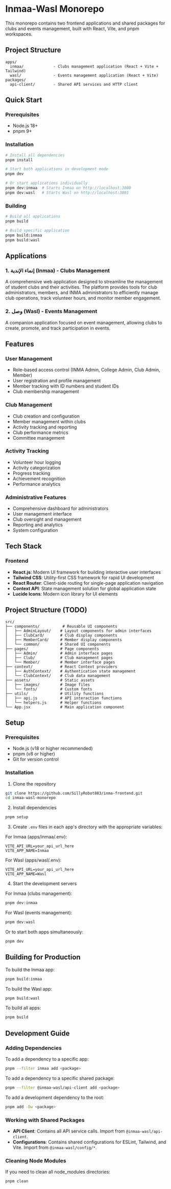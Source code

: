# Inmaa-Wasl Monorepo

This monorepo contains two frontend applications and shared packages for clubs and events management, built with React, Vite, and pnpm workspaces.

## Project Structure

```
apps/
  inmaa/             - Clubs management application (React + Vite + Tailwind)
  wasl/              - Events management application (React + Vite)
packages/
  api-client/        - Shared API services and HTTP client
```

## Quick Start

### Prerequisites
- Node.js 18+ 
- pnpm 9+

### Installation
```bash
# Install all dependencies
pnpm install

# Start both applications in development mode
pnpm dev

# Or start applications individually
pnpm dev:inmaa  # Starts Inmaa on http://localhost:3000
pnpm dev:wasl   # Starts Wasl on http://localhost:3001
```

### Building
```bash
# Build all applications
pnpm build

# Build specific application
pnpm build:inmaa
pnpm build:wasl
```

## Applications

### 1. **إنماء الإندية (Inmaa)** - Clubs Management
A comprehensive web application designed to streamline the management of student clubs and their activities. The platform provides tools for club administrators, members, and INMA administrators to efficiently manage club operations, track volunteer hours, and monitor member engagement.

### 2. **وصل (Wasl)** - Events Management  
A companion application focused on event management, allowing clubs to create, promote, and track participation in events.

## Features

### User Management
- Role-based access control (INMA Admin, College Admin, Club Admin, Member)
- User registration and profile management
- Member tracking with ID numbers and student IDs
- Club membership management

### Club Management
- Club creation and configuration
- Member management within clubs
- Activity tracking and reporting
- Club performance metrics
- Committee management

### Activity Tracking
- Volunteer hour logging
- Activity categorization
- Progress tracking
- Achievement recognition
- Performance analytics

### Administrative Features
- Comprehensive dashboard for administrators
- User management interface
- Club oversight and management
- Reporting and analytics
- System configuration

## Tech Stack

### Frontend
- **React.js**: Modern UI framework for building interactive user interfaces
- **Tailwind CSS**: Utility-first CSS framework for rapid UI development
- **React Router**: Client-side routing for single-page application navigation
- **Context API**: State management solution for global application state
- **Lucide Icons**: Modern icon library for UI elements

## Project Structure (TODO)

```
src/
├── components/          # Reusable UI components
│   ├── AdminLayout/    # Layout components for admin interfaces
│   ├── ClubCard/       # Club display components
│   ├── MemberCard/     # Member display components
│   └── common/         # Shared UI components
├── pages/              # Page components
│   ├── Admin/          # Admin interface pages
│   ├── Club/           # Club management pages
│   └── Member/         # Member interface pages
├── context/            # React Context providers
│   ├── AuthContext/    # Authentication state management
│   └── ClubContext/    # Club data management
├── assets/             # Static assets
│   ├── images/         # Image files
│   └── fonts/          # Custom fonts
├── utils/              # Utility functions
│   ├── api.js          # API interaction functions
│   └── helpers.js      # Helper functions
└── App.jsx             # Main application component
```

## Setup

### Prerequisites

- Node.js (v18 or higher recommended)
- pnpm (v8 or higher)
- Git for version control

### Installation

1. Clone the repository
```bash
git clone https://github.com/SillyRobot883/inma-frontend.git
cd inmaa-wasl-monorepo
```

2. Install dependencies
```bash
pnpm setup
```

3. Create `.env` files in each app's directory with the appropriate variables:

For Inmaa (apps/inmaa/.env):
```env
VITE_API_URL=your_api_url_here
VITE_APP_NAME=Inmaa
```

For Wasl (apps/wasl/.env):
```env
VITE_API_URL=your_api_url_here
VITE_APP_NAME=Wasl
```

4. Start the development servers

For Inmaa (clubs management):
```bash
pnpm dev:inmaa
```

For Wasl (events management):
```bash
pnpm dev:wasl
```

Or to start both apps simultaneously:
```bash
pnpm dev
```

## Building for Production

To build the Inmaa app:
```bash
pnpm build:inmaa
```

To build the Wasl app:
```bash
pnpm build:wasl
```

To build all apps:
```bash
pnpm build
```

## Development Guide

### Adding Dependencies

To add a dependency to a specific app:

```bash
pnpm --filter inmaa add <package>
```

To add a dependency to a specific shared package:

```bash
pnpm --filter @inmaa-wasl/api-client add <package>
```

To add a development dependency to the root:

```bash
pnpm add -Dw <package>
```

### Working with Shared Packages

- **API Client**: Contains all API service calls. Import from `@inmaa-wasl/api-client`.
- **Configurations**: Contains shared configurations for ESLint, Tailwind, and Vite. Import from `@inmaa-wasl/config/*`.

### Cleaning Node Modules

If you need to clean all node_modules directories:

```bash
pnpm clean
```
